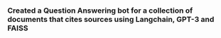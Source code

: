 ### Created a Question Answering bot for a collection of documents that cites sources using Langchain, GPT-3 and FAISS

